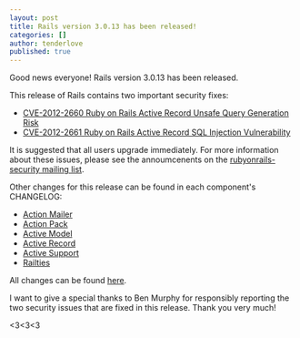 ```yaml
---
layout: post
title: Rails version 3.0.13 has been released!
categories: []
author: tenderlove
published: true
---
```


Good news everyone!  Rails version 3.0.13 has been released.

This release of Rails contains two important security fixes:

  * [CVE-2012-2660 Ruby on Rails Active Record Unsafe Query Generation Risk](https://groups.google.com/group/rubyonrails-security/browse_thread/thread/f1203e3376acec0f)
  * [CVE-2012-2661 Ruby on Rails Active Record SQL Injection Vulnerability](https://groups.google.com/group/rubyonrails-security/browse_thread/thread/7546a238e1962f59)

It is suggested that all users upgrade immediately.  For more information about
these issues, please see the annoumcenents on the [rubyonrails-security mailing list](https://groups.google.com/group/rubyonrails-security).

Other changes for this release can be found in each component's CHANGELOG:

  * [Action Mailer](https://github.com/rails/rails/blob/3-0-stable/actionmailer/CHANGELOG)
  * [Action Pack](https://github.com/rails/rails/blob/3-0-stable/actionpack/CHANGELOG)
  * [Active Model](https://github.com/rails/rails/blob/3-0-stable/activemodel/CHANGELOG)
  * [Active Record](https://github.com/rails/rails/blob/3-0-stable/activerecord/CHANGELOG)
  * [Active Support](https://github.com/rails/rails/blob/3-0-stable/activesupport/CHANGELOG)
  * [Railties](https://github.com/rails/rails/blob/3-0-stable/railties/CHANGELOG)

All changes can be found [here](https://github.com/rails/rails/compare/v3.0.4...v3.1.13).

I want to give a special thanks to Ben Murphy for responsibly reporting the two
security issues that are fixed in this release.  Thank you very much!

<3<3<3

